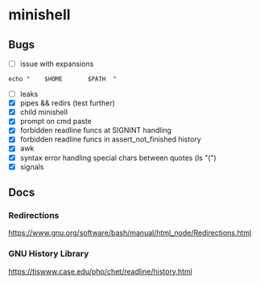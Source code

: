 # minishell

## Bugs
- [ ] issue with expansions 
```
echo "    $HOME       $PATH  "
```
- [ ] leaks
- [x] pipes && redirs (test further)
- [x] child minishell
- [x] prompt on cmd paste
- [x] forbidden readline funcs at SIGNINT handling
- [x] forbidden readline funcs in assert_not_finished history
- [x] awk 
- [x] syntax error handling special chars between quotes (ls "(")
- [x] signals

## Docs
### Redirections
https://www.gnu.org/software/bash/manual/html_node/Redirections.html

### GNU History Library
https://tiswww.case.edu/php/chet/readline/history.html
